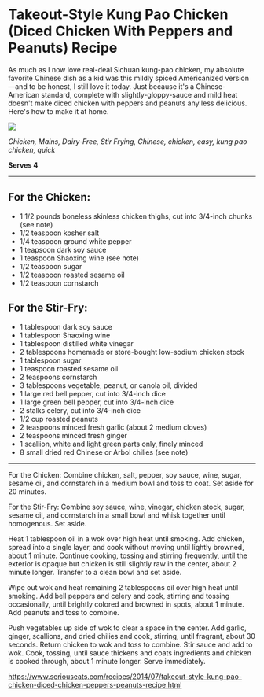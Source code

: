 # Takeout-Style Kung Pao Chicken (Diced Chicken With Peppers and Peanuts) Recipe

As much as I now love real-deal Sichuan kung-pao chicken, my absolute favorite Chinese dish as a kid was this mildly spiced Americanized version—and to be honest, I still love it today. Just because it's a Chinese-American standard, complete with slightly-gloppy-sauce and mild heat doesn't make diced chicken with peppers and peanuts any less delicious. Here's how to make it at home.

<img src="https://www.seriouseats.com/recipes/images/2014/05/20140513-takeout-kung-pao-chicken-peanuts-peppers-recipe-07.jpg" />

*Chicken, Mains, Dairy-Free, Stir Frying, Chinese, chicken,  easy,  kung pao chicken,  quick*

**Serves 4**

---

## For the Chicken:
- 1 1/2 pounds boneless skinless chicken thighs, cut into 3/4-inch chunks (see note)
- 1/2 teaspoon kosher salt
- 1/4 teaspoon ground white pepper
- 1 teapsoon dark soy sauce
- 1 teaspoon Shaoxing wine (see note)
- 1/2 teaspoon sugar
- 1/2 teaspoon roasted sesame oil
- 1/2 teaspoon cornstarch

## For the Stir-Fry:
- 1 tablespoon dark soy sauce
- 1 tablespoon Shaoxing wine
- 1 tablespoon distilled white vinegar
- 2 tablespoons homemade or store-bought low-sodium chicken stock
- 1 tablespoon sugar
- 1 teaspoon roasted sesame oil
- 2 teaspoons cornstarch
- 3 tablespoons vegetable, peanut, or canola oil, divided
- 1 large red bell pepper, cut into 3/4-inch dice
- 1 large green bell pepper, cut into 3/4-inch dice
- 2 stalks celery, cut into 3/4-inch dice
- 1/2 cup roasted peanuts
- 2 teaspoons minced fresh garlic (about 2 medium cloves)
- 2 teaspoons minced fresh ginger
- 1 scallion, white and light green parts only, finely minced
- 8 small dried red Chinese or Arbol chilies (see note)

---

For the Chicken: Combine chicken, salt, pepper, soy sauce, wine, sugar, sesame oil, and cornstarch in a medium bowl and toss to coat. Set aside for 20 minutes.

For the Stir-Fry: Combine soy sauce, wine, vinegar, chicken stock, sugar, sesame oil, and cornstarch in a small bowl and whisk together until homogenous. Set aside.

Heat 1 tablespoon oil in a wok over high heat until smoking. Add chicken, spread into a single layer, and cook without moving until lightly browned, about 1 minute. Continue cooking, tossing and stirring frequently, until the exterior is opaque but chicken is still slightly raw in the center, about 2 minute longer. Transfer to a clean bowl and set aside.

Wipe out wok and heat remaining 2 tablespoons oil over high heat until smoking. Add bell peppers and celery and cook, stirring and tossing occasionally, until brightly colored and browned in spots, about 1 minute. Add peanuts and toss to combine.

Push vegetables up side of wok to clear a space in the center. Add garlic, ginger, scallions, and dried chilies and cook, stirring, until fragrant, about 30 seconds. Return chicken to wok and toss to combine. Stir sauce and add to wok. Cook, tossing, until sauce thickens and coats ingredients and chicken is cooked through, about 1 minute longer. Serve immediately.

https://www.seriouseats.com/recipes/2014/07/takeout-style-kung-pao-chicken-diced-chicken-peppers-peanuts-recipe.html